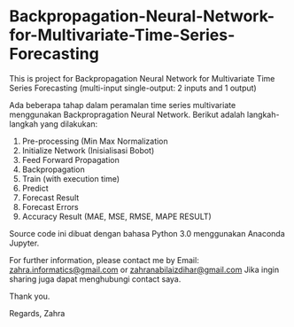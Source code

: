 # Backpropagation-Neural-Network-for-Multivariate-Time-Series-Forecasting
This is project for Backpropagation Neural Network for Multivariate Time Series Forecasting (multi-input single-output: 2 inputs and 1 output)

Ada beberapa tahap dalam peramalan time series multivariate menggunakan Backpropragation Neural Network. Berikut adalah langkah-langkah yang dilakukan:
1. Pre-processing (Min Max Normalization 
2. Initialize Network (Inisialisasi Bobot)
3. Feed Forward Propagation
4. Backpropagation
5. Train (with execution time)
6. Predict
7. Forecast Result
8. Forecast Errors
9. Accuracy Result (MAE, MSE, RMSE, MAPE RESULT)

Source code ini dibuat dengan bahasa Python 3.0 menggunakan Anaconda Jupyter.

For further information, please contact me by Email: zahra.informatics@gmail.com or zahranabilaizdihar@gmail.com
Jika ingin sharing juga dapat menghubungi contact saya.

Thank you.

Regards,
Zahra

